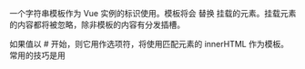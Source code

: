 一个字符串模板作为 Vue 实例的标识使用。模板将会 替换 挂载的元素。挂载元素的内容都将被忽略，除非模板的内容有分发插槽。

如果值以 # 开始，则它用作选项符，将使用匹配元素的 innerHTML 作为模板。常用的技巧是用 <script type="x-template"> 包含模板。